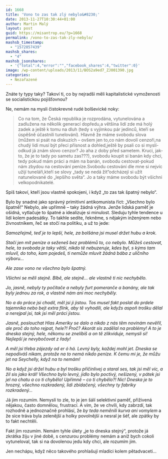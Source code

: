 ```yaml
---
id: 1668
title: 'Vono to zas tak zlý nebylo&#8230;'
date: 2013-11-27T10:30:44+01:00
author: Martin Malý
layout: post
guid: https://misantrop.eu/?p=1668
permalink: /vono-to-zas-tak-zly-nebylo/
mashsb_timestamp:
  - "1572857439"
mashsb_shares:
  - "4"
mashsb_jsonshares:
  - '{"total":4,"error":"","facebook_shares":4,"twitter":0}'
image: /wp-content/uploads/2013/11/BOS2a9ed7_ZJ001390.jpg
categories:
  - Nezařazené
---
```

Znáte ty typy taky? Takoví ti, co by nejradši měli kapitalistické vymoženosti se socialistickou pojišťovnou?

<!--more-->

Ne, nemám na mysli čistokrevné rudé bolševické noky:

> Co na tom, že Česká republika je rozprodána, vytunelována a zadlužena na několik generací dopředu,a většina lidí zde má holý zadek a ještě k tomu na dluh (tedy s vyjímkou pár jedinců, kteří se úspěšně účastnili tunelování). Hlavně že máme svobodu slova (můžem si psát na diskuzích &#8211; ovšem jen to,co nám dovolí cenzoři,na chudý lidi musí být přeci přísnost a dohled,ještě by psali co si myslí-odkud já znám slovo cenzor? Jo aha z doby před sametem. Kruci, jak-to, že je to tady po sametu zas???), svobodu koupit si banán kdy chci, tedy pokud mám práci a mám na banán, svobodu cestovat-pokud nám zbydou na cestování peníze.Svobodu cestování dle mne si nejvíc užijí tuneláři,kteří se slovy &#8222;tady se nedá žít&#8220;odcházejí si užít natunelované do &#8222;lepšího světa&#8220;. Jo a taky máme svobodu být všichni velkopodnikatelé.

Spíš takoví, kteří jsou vlastně spokojeni, i když &#8222;to zas tak špatný nebylo&#8220;.

Bylo by snadné jako správný primitivní antikomunista říct: &#8222;Všechno bylo špatně!&#8220; Nebylo, ale upřímně &#8211; taky žádná výhra. Jenže lidská paměť je ošidná, vytlačuje to špatné a idealizuje si minulost. Sleduju tyhle tendence u lidí kolem padesátky. To takhle sedíte, řekněme, s nějakým inženýrem nebo živnostníkem, řeč se stočí na politiku, a už to jede:

_Samozřejmě, teď je to lepší, hele, za bolšána jsi musel držet hubu a krok._

_Stačí jen mít peníze a seženeš bez problémů to, co nebylo. Můžeš cestovat, hele, ta svoboda je taky větší, nikdo tě nebuzeruje, kdes byl, s kýms tam mluvil, do toho, kam pojedeš, ti nemůže mluvit žádná bába z uličního výboru&#8230;_

_Ale zase vono ne všechno bylo špatný._

_Všichni se měli stejně. Blbě, ale stejně&#8230; ale vlastně ti nic nechybělo._

_Jo, jasně, nebyly ty počítače a nebyly furt pomeranče a banány, ale tak byly jednou za rok, a vlastně nám ani moc nechyběly._

_No a do práce jsi chodil, měl jsi ji jistou. Tos musel fakt poslat do prdele tajemníka nebo bejt extra flink, aby tě vyhodili, ale kdyžs aspoň trošku dělal a nerejpal jsi, tak jsi měl práci jistou._

_Jasně, poslouchat Hlas Ameriky se dalo a nikdo z nás těm novinám nevěřil, ale proč do toho rejpat, hele?! Proč? Akorát sis zadělal na problémy! A to je dneska stejný, hele, někomu se znelíbíš a on tě zlikviduje, nemysli si! Nejlepší je nevybočovat z řady!_

_A měl jsi třeba zájezdy od er ó há. Levný byly, každej mohl jet. Dneska se nepodíváš nikam, protože na to nemá nikdo peníze. K čemu mi je, že můžu jet na Seychelly, když na to nemám!_

_No a když jsi držel hubu a byl trošku přičinlivej a staral ses, tak jsi měl víc, a žil sis jako král! Všechno bylo levný, jídlo bylo poctivý, nešizený, v pátek jsi jel na chatu a co ti chybělo! Upřímně &#8211; co ti chybělo?! Nic! Dneska je to hrozný, všechno rozkradený, lidi zbídačený, všechny ty fabriky rozkradený&#8230;_

Já jim rozumím. Nemyslí to zle, to je jen šálí selektivní paměť, přiživená nějakou, často domnělou, frustrací. A vím, že ve chvíli, kdy zabrzdí, tak rozhodně a jednoznačně prohlásí, že _by teda neměnili kurva ani vomylem_ a že sice tráva byla zelenější a holky povolnější a nesral je šéf, ale zpátky by to fakt nechtěli.

Fakt jim rozumím. Nemám tyhle úlety &#8222;je to dneska stejný&#8220;, protože já zkrátka žiju v jiné době, s cenzurou problémy nemám a aniž bych cokoli vytuneloval, tak si na dovolenou jedu kdy chci, ale rozumím jim.

Jen nechápu, když něco takového prohlašují mladíci kolem pětadvaceti&#8230;